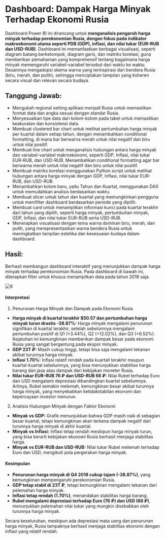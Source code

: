 # Dashboard: Dampak Harga Minyak Terhadap Ekonomi Rusia

Dashboard Power BI ini dirancang untuk **menganalisis pengaruh harga minyak terhadap perekonomian Rusia, dengan fokus pada indikator makroekonomi utama seperti PDB (GDP), inflasi, dan nilai tukar (EUR-RUB dan USD-RUB)**. Dashboard ini memanfaatkan berbagai visualisasi, seperti diagram batang berkelompok, diagram garis, dan matriks korelasi, guna memberikan pemahaman yang komprehensif tentang bagaimana harga minyak memengaruhi variabel-variabel tersebut dari waktu ke waktu. Desainnya mengadopsi skema warna yang terinspirasi dari bendera Rusia (biru, merah, dan putih), sehingga menciptakan tampilan yang koheren secara visual dan relevan secara budaya.

## **Tanggung Jawab**:
- Mengubah regional setting aplikasi menjadi Rusia untuk memastikan format data dan angka sesuai dengan standar Rusia.
- Menyesuaikan tipe data dari kolom-kolom pada tabel untuk memastikan keakuratan dan konsistensi data.
- Membuat clustered bar chart untuk melihat pertumbuhan harga minyak per kuartal dalam setiap tahun, dengan menambahkan conditional formatting, di mana bar berwarna merah untuk nilai negatif dan biru untuk nilai positif.
- Membuat line chart untuk menganalisis hubungan antara harga minyak dan variabel-variabel makroekonomi, seperti GDP, Inflasi, nilai tukar EUR-RUB, dan USD-RUB. Menambahkan conditional formatting agar bar berwarna merah untuk nilai negatif dan biru untuk nilai positif.
- Membuat matriks korelasi menggunakan Python script untuk melihat hubungan antara harga minyak dengan GDP, Inflasi, nilai tukar EUR-RUB, dan USD-RUB.
- Menambahkan kolom baru, yaitu Tahun dan Kuartal, menggunakan DAX untuk memudahkan analisis berdasarkan waktu.
- Membuat slicer untuk tahun dan kuartal yang memungkinkan pengguna untuk memfilter dashboard berdasarkan periode yang dipilih.
- Membuat card untuk menampilkan informasi kunci pada kuartal terakhir dari tahun yang dipilih, seperti harga minyak, pertumbuhan minyak, GDP, Inflasi, dan nilai tukar EUR-RUB serta USD-RUB.
- Menerapkan visualisasi dengan tema warna dominan biru, merah, dan putih, yang merepresentasikan warna bendera Rusia untuk meningkatkan tampilan estetika dan kesesuaian budaya dalam dashboard.

## **Hasil**:
Berhasil membangun dashboard interaktif yang menunjukkan dampak harga minyak terhadap perekonomian Rusia. Pada dashboard di bawah ini, diterapkan filter untuk khusus menampilkan data pada tahun 2018 saja. 

![6](https://github.com/user-attachments/assets/7f226a5f-68be-463c-b8c2-5ffaee50aaba)

#### Interpretasi
1. Penurunan Harga Minyak dan Dampak pada Ekonomi Rusia
  - **Harga minyak di kuartal terakhir $50.57 dan pertumbuhan harga minyak turun drastis -38.87%:** Harga minyak mengalami penurunan signifikan di kuartal terakhir, setelah sebelumnya mengalami pertumbuhan positif di Q1 (+3.44%), Q2 (+12.02%), dan Q3 (+6.52%). Kejatuhan ini kemungkinan memberikan dampak besar pada ekonomi Rusia yang sangat bergantung pada ekspor minyak.
- **GDP 23T ₽:** Masih cukup tinggi, tetapi bisa saja mengalami tekanan akibat turunnya harga minyak.
- **Inflasi 1.70%:** Inflasi relatif rendah pada kuartall terakhir maupun kuartal-kuartal sebelumnya, yang bisa menunjukkan stabilitas harga barang dan jasa atau dampak dari kebijakan moneter Rusia.
- **Nilai tukar EUR-RUB 76 ₽ dan USD-RUB 66 ₽:** Nilai Rubel terhadap Euro dan USD mengalami depresiasi dibandingkan kuartal sebelumnya. Artinya, Rubel semakin melemah, kemungkinan besar akibat turunnya harga minyak, yang menyebabkan ketidakstabilan ekonomi dan kepercayaan investor menurun.

2. Analisis Hubungan Minyak dengan Faktor Ekonomi
- **Minyak vs GDP:**
Grafik menunjukkan bahwa GDP masih naik di sebagian besar kuartal, tetapi kemungkinan akan terkena dampak negatif dari turunnya harga minyak di akhir kuartal.
- **Minyak vs Inflasi:**
Inflasi tetap rendah meskipun harga minyak turun, yang bisa berarti kebijakan ekonomi Rusia berhasil menjaga stabilitas harga.
- **Minyak vs EUR-RUB dan USD-RUB:**
Nilai tukar Rubel melemah terhadap Euro dan USD, mengikuti pola pergerakan harga minyak.

#### **Kesimpulan**
- **Penurunan harga minyak di Q4 2018 cukup tajam (-38.87%)**, yang kemungkinan mempengaruhi perekonomian Rusia.
- **GDP tetap stabil di 23T ₽**, tetapi kemungkinan mengalami tekanan dari pelemahan harga minyak.
- **Inflasi tetap rendah (1.70%)**, menandakan stabilitas harga barang.
- **Rubel mengalami depresiasi terhadap Euro (76 ₽) dan USD (66 ₽)**, menunjukkan pelemahan nilai tukar yang mungkin disebabkan oleh turunnya harga minyak.

Secara keseluruhan, meskipun ada depresiasi mata uang dan penurunan harga minyak, Rusia tampaknya berhasil menjaga stabilitas ekonomi dengan inflasi yang relatif rendah.
